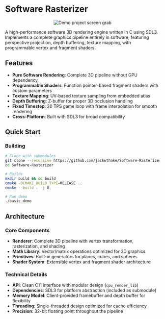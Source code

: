 # Software Rasterizer
<p align="center">
  <img src="https://github.com/user-attachments/assets/d81ec894-9a02-4339-8f4b-fcfb6fc20eb3" alt="Demo project screen grab" />
</p>

A high-performance software 3D rendering engine written in C using SDL3. Implements a complete graphics pipeline entirely in software, featuring perspective projection, depth buffering, texture mapping, with programmable vertex and fragment shaders.

## Features

- **Pure Software Rendering**: Complete 3D pipeline without GPU dependency
- **Programmable Shaders**: Function pointer-based fragment shaders with custom parameters
- **Texture Mapping**: UV-based texture sampling from embedded atlas
- **Depth Buffering**: Z-buffer for proper 3D occlusion handling
- **Fixed Timestep**: 20 TPS game loop with frame interpolation for smooth rendering
- **Cross-Platform**: Built with SDL3 for broad compatibility

## Quick Start

### Building
```bash
# Clone with submodules
git clone --recursive https://github.com/jackwthake/Software-Rasterizer.git
cd Software-Rasterizer

# Builds
mkdir build && cd build
cmake -DCMAKE_BUILD_TYPE=RELEASE ..
cmake --build . -j 8

# Run demo
./basic_demo
```

## Architecture

### Core Components
- **Renderer**: Complete 3D pipeline with vertex transformation, rasterization, and shading
- **Math Library**: Vector/matrix operations optimized for 3D graphics
- **Primitives**: Built-in generators for planes, cubes, and spheres
- **Shader System**: Extensible vertex and fragment shader architecture

### Technical Details
- **API**: Clean C11 interface with modular design (`cpu_render_lib`)
- **Dependencies**: SDL3 for platform abstraction (included as submodule)
- **Memory Model**: Client-provided framebuffer and depth buffer for flexibility
- **Threading**: Single-threaded design optimized for cache efficiency
- **Precision**: 32-bit floating point throughout the pipeline


